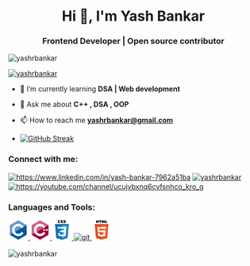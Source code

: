 <h1 align="center">Hi 👋, I'm Yash Bankar</h1>
<h3 align="center">Frontend Developer | Open source contributor </h3>

<p align="left"> <img src="https://komarev.com/ghpvc/?username=yashrbankar&label=Profile%20views&color=0e75b6&style=flat" alt="yashrbankar" /> </p>

<p align="left"> <a href="https://github.com/ryo-ma/github-profile-trophy"><img src="https://github-profile-trophy.vercel.app/?username=yashrbankar" alt="yashrbankar" /></a> </p>

- 🌱 I’m currently learning **DSA | Web development**

- 💬 Ask me about **C++ , DSA , OOP**

- 📫 How to reach me **yashrbankar@gmail.com**
- [![GitHub Streak](https://github-readme-streak-stats.herokuapp.com/?user=DenverCoder1)](https://git.io/streak-stats)

<h3 align="left">Connect with me:</h3>
<p align="left">
<a href="https://linkedin.com/in/https://www.linkedin.com/in/yash-bankar-7962a51ba" target="blank"><img align="center" src="https://raw.githubusercontent.com/rahuldkjain/github-profile-readme-generator/master/src/images/icons/Social/linked-in-alt.svg" alt="https://www.linkedin.com/in/yash-bankar-7962a51ba" height="30" width="40" /></a>
<a href="https://instagram.com/yashrbankar" target="blank"><img align="center" src="https://raw.githubusercontent.com/rahuldkjain/github-profile-readme-generator/master/src/images/icons/Social/instagram.svg" alt="yashrbankar" height="30" width="40" /></a>
<a href="https://www.youtube.com/c/https://youtube.com/channel/ucujvbxnq6cvfsnhco_kro_g" target="blank"><img align="center" src="https://raw.githubusercontent.com/rahuldkjain/github-profile-readme-generator/master/src/images/icons/Social/youtube.svg" alt="https://youtube.com/channel/ucujvbxnq6cvfsnhco_kro_g" height="30" width="40" /></a>
</p>

<h3 align="left">Languages and Tools:</h3>
<p align="left"> <a href="https://www.cprogramming.com/" target="_blank" rel="noreferrer"> <img src="https://raw.githubusercontent.com/devicons/devicon/master/icons/c/c-original.svg" alt="c" width="40" height="40"/> </a> <a href="https://www.w3schools.com/cpp/" target="_blank" rel="noreferrer"> <img src="https://raw.githubusercontent.com/devicons/devicon/master/icons/cplusplus/cplusplus-original.svg" alt="cplusplus" width="40" height="40"/> </a> <a href="https://www.w3schools.com/css/" target="_blank" rel="noreferrer"> <img src="https://raw.githubusercontent.com/devicons/devicon/master/icons/css3/css3-original-wordmark.svg" alt="css3" width="40" height="40"/> </a> <a href="https://git-scm.com/" target="_blank" rel="noreferrer"> <img src="https://www.vectorlogo.zone/logos/git-scm/git-scm-icon.svg" alt="git" width="40" height="40"/> </a> <a href="https://www.w3.org/html/" target="_blank" rel="noreferrer"> <img src="https://raw.githubusercontent.com/devicons/devicon/master/icons/html5/html5-original-wordmark.svg" alt="html5" width="40" height="40"/> </a> </p>

<p><img align="center" src="https://github-readme-stats.vercel.app/api/top-langs?username=yashrbankar&show_icons=true&locale=en&layout=compact" alt="yashrbankar" /></p>

